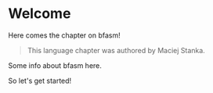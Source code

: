 
# Welcome

Here comes the chapter on bfasm!

 > This language chapter was authored by Maciej Stanka.

Some info about bfasm here.

So let's get started!
